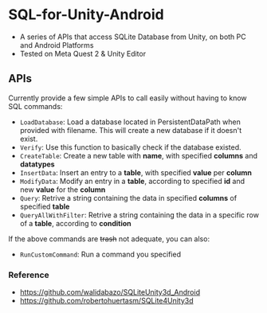 # SQL-for-Unity-Android
- A series of APIs that access SQLite Database from Unity, on both PC and Android Platforms
- Tested on Meta Quest 2 & Unity Editor

## APIs
Currently provide a few simple APIs to call easily without having to know SQL commands:
- `LoadDatabase`: Load a database located in PersistentDataPath when provided with filename. This will create a new database if it doesn't exist.
- `Verify`: Use this function to basically check if the database existed.
- `CreateTable`: Create a new table with **name**, with specified **columns** and **datatypes**
- `InsertData`: Insert an entry to a **table**, with specified **value** per **column**
- `ModifyData`: Modify an entry in a **table**, according to specified **id** and new **value** for the **column**
- `Query`: Retrive a string containing the data in specified **columns** of specified **table**
- `QueryAllWithFilter`: Retrive a string containing the data in a specific row of a **table**, according to **condition**

If the above commands are ~~trash~~ not adequate, you can also:
- `RunCustomCommand`: Run a command you specified

### Reference
- https://github.com/walidabazo/SQLiteUnity3d_Android
- https://github.com/robertohuertasm/SQLite4Unity3d
